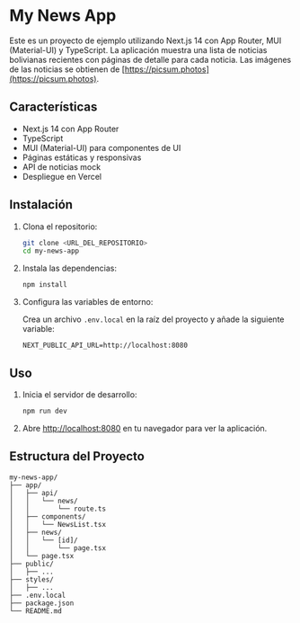 # My News App

Este es un proyecto de ejemplo utilizando Next.js 14 con App Router, MUI (Material-UI) y TypeScript. La aplicación muestra una lista de noticias bolivianas recientes con páginas de detalle para cada noticia. Las imágenes de las noticias se obtienen de [https://picsum.photos](https://picsum.photos).

## Características

- Next.js 14 con App Router
- TypeScript
- MUI (Material-UI) para componentes de UI
- Páginas estáticas y responsivas
- API de noticias mock
- Despliegue en Vercel

## Instalación

1. Clona el repositorio:

   ```bash
   git clone <URL_DEL_REPOSITORIO>
   cd my-news-app
   ```

2. Instala las dependencias:

   ```bash
   npm install
   ```

3. Configura las variables de entorno:

   Crea un archivo `.env.local` en la raíz del proyecto y añade la siguiente variable:

   ```env
   NEXT_PUBLIC_API_URL=http://localhost:8080
   ```

## Uso

1. Inicia el servidor de desarrollo:

   ```bash
   npm run dev
   ```

2. Abre [http://localhost:8080](http://localhost:8080) en tu navegador para ver la aplicación.


## Estructura del Proyecto

```plaintext
my-news-app/
├── app/
│   ├── api/
│   │   └── news/
│   │       └── route.ts
│   ├── components/
│   │   └── NewsList.tsx
│   ├── news/
│   │   └── [id]/
│   │       └── page.tsx
│   └── page.tsx
├── public/
│   ├── ...
├── styles/
│   ├── ...
├── .env.local
├── package.json
└── README.md
```
